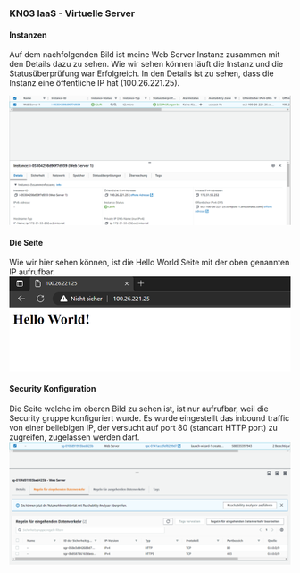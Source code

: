 ### KN03 IaaS - Virtuelle Server

#### Instanzen
Auf dem nachfolgenden Bild ist meine Web Server Instanz zusammen mit den Details dazu zu sehen. Wie wir sehen können läuft die Instanz und die Statusüberprüfung war Erfolgreich.
In den Details ist zu sehen, dass die Instanz eine öffentliche IP hat (100.26.221.25).

![Instanzen](/KN03/instances.png)
#### Die Seite
Wie wir hier sehen können, ist die Hello World Seite mit der oben genannten IP aufrufbar.  
![Instanzen](/KN03/site.png)

#### Security Konfiguration

Die Seite welche im oberen Bild zu sehen ist, ist nur aufrufbar, weil die Security gruppe konfiguriert wurde. 
Es wurde eingestellt das inbound traffic von einer beliebigen IP, der versucht auf port 80 (standart HTTP port) zu zugreifen, zugelassen werden darf.
![Instanzen](/KN03/security.png)
